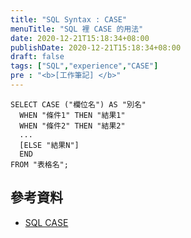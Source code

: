 ```yaml
---
title: "SQL Syntax : CASE"
menuTitle: "SQL 裡 CASE 的用法"
date: 2020-12-21T15:18:34+08:00
publishDate: 2020-12-21T15:18:34+08:00
draft: false
tags: ["SQL","experience","CASE"]
pre : "<b>[工作筆記] </b>"
---
```


```sql=
SELECT CASE ("欄位名") AS "別名"
  WHEN "條件1" THEN "結果1"
  WHEN "條件2" THEN "結果2"
  ...
  [ELSE "結果N"]
  END
FROM "表格名";
```

## 參考資料
- [SQL CASE](https://www.1keydata.com/tw/sql/sql-case.html)
